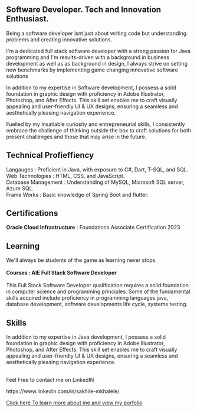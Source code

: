 <h2>Software Developer. Tech and Innovation Enthusiast.</h2>

<p>
    Being a software developer isnt just about writing code but understanding problems and creating innovative solutions.
</p>
<p>
    I'm a dedicated full stack software developer with a strong passion for Java programming and I'm results-driven with a background in business development as well as as background in design, I always strive on setting new benchmarks by implementing game changing innovative software solutions
</p>
<p>
    In addition to my expertise in Software development, I possess a solid foundation in graphic design with proficiency in Adobe Illustrator, Photoshop, and After Effects. This skill set enables me to craft visually appealing and user-friendly UI & UX designs, ensuring a seamless and aesthetically pleasing navigation experience.
</p>
<p>
    Fuelled by my insatiable curiosity and entrepreneurial skills, I consistently embrace the challenge of thinking outside the box to craft solutions for both present challenges and those that may arise in the future.
</p>
<p>
    <h2> Technical Profieffiency </h2> Langauges     : Proficient in Java, with exposure to C#, Dart, T-SQL, and SQL. <br>
    Web Technologies     : HTML, CSS, and JavaScript.
    <br>
    Database Management     : Understanding of MySQL, Microsoft SQL server, Azure SQL.
    <br>
    Frame Works     : Basic knowledge of Spring Boot and flutter.
    <br>
    
</p>

<h2>Certifications</h2>
<p><strong>Oracle Cloud Infrastructure</strong> : Foundations Associate Certification 2023
</p>


<h2>Learning</h2>
<p>We'll always be students of the game as learning never stops. <br><br> <Strong>Courses : AIE Full Stack Software Developer </Strong> <br> <br> This Full Stack Software 
  Developer qualification requires a solid foundation in computer science and programming principles. Some of the fundamental skills acquired include proficiency in programming 
  languages java, database development, software developments life cycle, systems testing. 
</p>
<p>
    <h2>Skills</h2>
    <p>
        In addition to my expertise in Java development, I possess a solid foundation in graphic design with proficiency in Adobe Illustrator, Photoshop, and After Effects. This skill set enables me to craft
        visually appealing and user-friendly UI & UX designs, ensuring a seamless and aesthetically pleasing navigation experience.
</p>
</p>

<p><br>Feel Free to contact me on  LinkedIN </p>
  https://www.linkedin.com/in/sakhile-mkhalele/
<p><a href="https://sakhilemkhalele.pages.dev/" target="blank_"> Click here To learn more about me and view my porfolio</a></p>

<!---
SakhileM17/SakhileM17 is a ✨ special ✨ repository because its `README.md` (this file) appears on your GitHub profile.
You can click the Preview link to take a look at your changes.
--->
